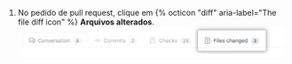 1. No pedido de pull request, clique em {% octicon "diff" aria-label="The file diff icon" %} **Arquivos alterados**. ![Aba de Arquivos Alterados](/assets/images/help/pull_requests/pull-request-tabs-changed-files.png)
